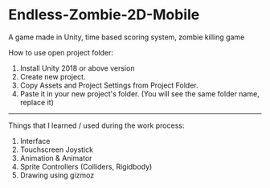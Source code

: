 # Endless-Zombie-2D-Mobile
A game made in Unity, 
time based scoring system, zombie killing game

How to use open project folder:

1. Install Unity 2018 or above version
2. Create new project.
3. Copy Assets and Project Settings from Project Folder.
4. Paste it in your new project's folder. (You will see the same folder name, replace it)

-----------------------------------------------------

Things that I learned / used during the work process:

1. Interface
2. Touchscreen Joystick
3. Animation & Animator
4. Sprite Controllers (Colliders, Rigidbody)
5. Drawing using gizmoz

